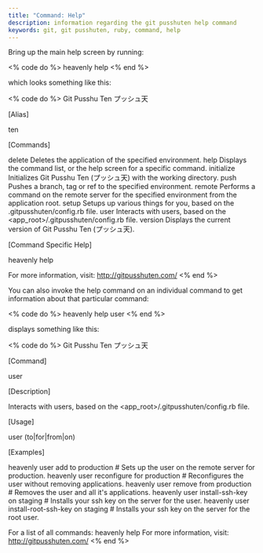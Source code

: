 ```yaml
---
title: "Command: Help"
description: information regarding the git pusshuten help command
keywords: git, git pusshuten, ruby, command, help
---
```


Bring up the main help screen by running:

<% code do %>
heavenly help
<% end %>

which looks something like this:

<% code do %>
Git Pusshu Ten
     プッシュ天

[Alias]

  ten

[Commands]

  delete      Deletes the application of the specified environment.
  help        Displays the command list, or the help screen for a specific command.
  initialize  Initializes Git Pusshu Ten (プッシュ天) with the working directory.
  push        Pushes a branch, tag or ref to the specified environment.
  remote      Performs a command on the remote server for the specified environment from the application root.
  setup       Setups up various things for you, based on the .gitpusshuten/config.rb file.
  user        Interacts with users, based on the <app_root>/.gitpusshuten/config.rb file.
  version     Displays the current version of Git Pusshu Ten (プッシュ天).

[Command Specific Help]

  heavenly help <command>

For more information, visit: http://gitpusshuten.com/
<% end %>

You can also invoke the help command on an individual command to get information about that particular command:

<% code do %>
heavenly help user
<% end %>

displays something like this:

<% code do %>
Git Pusshu Ten
     プッシュ天

[Command]

  user

[Description]

  Interacts with users, based on the <app_root>/.gitpusshuten/config.rb file.

[Usage]

  user <command> (to|for|from|on) <environment>

[Examples]

  heavenly user add to production                # Sets up the user on the remote server for production.
  heavenly user reconfigure for production       # Reconfigures the user without removing applications.
  heavenly user remove from production           # Removes the user and all it's applications.
  heavenly user install-ssh-key on staging       # Installs your ssh key on the server for the user.
  heavenly user install-root-ssh-key on staging  # Installs your ssh key on the server for the root user.

For a list of all commands: heavenly help
For more information, visit: http://gitpusshuten.com/
<% end %>

